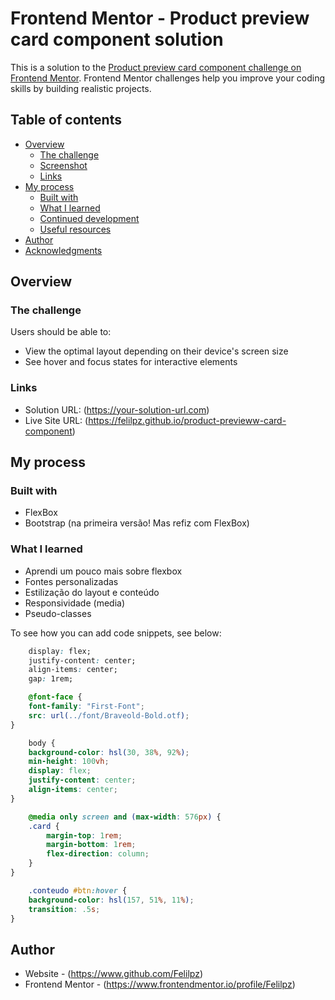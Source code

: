 # Frontend Mentor - Product preview card component solution

This is a solution to the [Product preview card component challenge on Frontend Mentor](https://www.frontendmentor.io/challenges/product-preview-card-component-GO7UmttRfa). Frontend Mentor challenges help you improve your coding skills by building realistic projects. 

## Table of contents

- [Overview](#overview)
  - [The challenge](#the-challenge)
  - [Screenshot](#screenshot)
  - [Links](#links)
- [My process](#my-process)
  - [Built with](#built-with)
  - [What I learned](#what-i-learned)
  - [Continued development](#continued-development)
  - [Useful resources](#useful-resources)
- [Author](#author)
- [Acknowledgments](#acknowledgments)


## Overview

### The challenge

Users should be able to:

- View the optimal layout depending on their device's screen size
- See hover and focus states for interactive elements


### Links

- Solution URL: (https://your-solution-url.com)
- Live Site URL: (https://felilpz.github.io/product-previeww-card-component)

## My process

### Built with

- FlexBox
- Bootstrap (na primeira versão! Mas refiz com FlexBox)


### What I learned

- Aprendi um pouco mais sobre flexbox
- Fontes personalizadas
- Estilização do layout e conteúdo
- Responsividade (media)
- Pseudo-classes

To see how you can add code snippets, see below:

```css
    display: flex;
    justify-content: center;
    align-items: center;
    gap: 1rem;
```

```css
    @font-face {
    font-family: "First-Font";
    src: url(../font/Braveold-Bold.otf);
}
```

```css
    body {
    background-color: hsl(30, 38%, 92%);
    min-height: 100vh;
    display: flex;
    justify-content: center;
    align-items: center;
}
```

```css
    @media only screen and (max-width: 576px) {
    .card {
        margin-top: 1rem;
        margin-bottom: 1rem;
        flex-direction: column;
    }
}
```

```css
    .conteudo #btn:hover {
    background-color: hsl(157, 51%, 11%);
    transition: .5s;
}
```
## Author

- Website - (https://www.github.com/Felilpz)
- Frontend Mentor - (https://www.frontendmentor.io/profile/Felilpz)